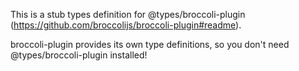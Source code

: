 This is a stub types definition for @types/broccoli-plugin (https://github.com/broccolijs/broccoli-plugin#readme).

broccoli-plugin provides its own type definitions, so you don't need @types/broccoli-plugin installed!